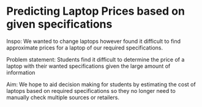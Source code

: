 # Predicting Laptop Prices based on given specifications 
Inspo: We wanted to change laptops however found it difficult to find approximate prices for a laptop of our required specifications.

Problem statement: Students find it difficult to determine the price of a laptop with their wanted specifications given the large amount of information 

Aim: We hope to aid decision making for students by estimating the cost of laptops based on required specifications so they no longer need to manually check multiple sources or retailers. 
